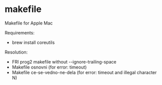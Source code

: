 # makefile
Makefile for Apple Mac

Requirements:
  - brew install coreutils
 
Resolution:
  - FRI prog2 makefile without --ignore-trailing-space
  - Makefile osnovni (for error: timeout)
  - Makefile ce-se-vedno-ne-dela (for error: timeout and illegal character N)
